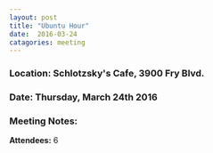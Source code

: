 ```yaml
---
layout: post
title: "Ubuntu Hour"
date:  2016-03-24
catagories: meeting
---
```


### Location: Schlotzsky's Cafe, 3900 Fry Blvd.

### Date: Thursday, March 24th 2016

### Meeting Notes:

**Attendees:** 6
